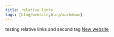 ```yaml
---
title: relative links
tags: [blog/website,blog/markdown]
---
```

testing relative links and second tag
[New website](/posts/new-website)